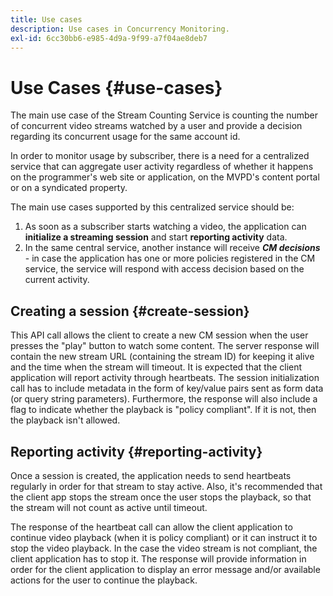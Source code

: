 ```yaml
---
title: Use cases
description: Use cases in Concurrency Monitoring.
exl-id: 6cc30bb6-e985-4d9a-9f99-a7f04ae8deb7
---
```

# Use Cases {#use-cases}

The main use case of the Stream Counting Service is counting the number of concurrent video streams watched by a user and provide a decision regarding its concurrent usage for the same account id.

In order to monitor usage by subscriber, there is a need for a centralized service that can aggregate user activity regardless of whether it happens on the programmer's web site or application, on the MVPD's content portal or on a syndicated property. 

The main use cases supported by this centralized service should be:

1. As soon as a subscriber starts watching a video, the application can **initialize a streaming session** and start **reporting activity** data.
1. In the same central service, another instance will receive ***CM decisions*** - in case the application has one or more policies registered in the CM service, the service will respond with access decision based on the current activity.
 

## Creating a session {#create-session}

This API call allows the client to create a new CM session when the user presses the "play" button to watch some content. The server response will contain the new stream URL (containing the stream ID) for keeping it alive and the time when the stream will timeout. It is expected that the client application will report activity through heartbeats. The session initialization call has to include metadata in the form of key/value pairs sent as form data (or query string parameters). Furthermore, the response will also include a flag to indicate whether the playback is "policy compliant". If it is not, then the playback isn't allowed.

## Reporting activity {#reporting-activity}

Once a session is created, the application needs to send heartbeats regularly in order for that stream to stay active. Also, it's recommended that the client app stops the stream once the user stops the playback, so that the stream will not count as active until timeout.

The response of the heartbeat call can allow the client application to continue video playback (when it is policy compliant) or it can instruct it to stop the video playback. In the case the video stream is not compliant, the client application has to stop it. The response will provide information in order for the client application to display an error message and/or available actions for the user to continue the playback.
